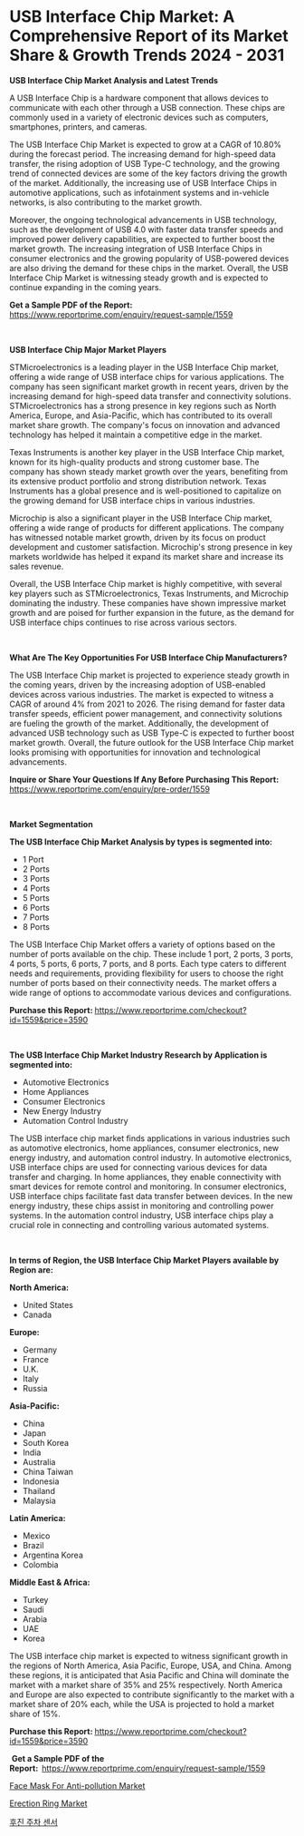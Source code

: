 <p><h1>USB Interface Chip Market: A Comprehensive Report of its Market Share & Growth Trends 2024 - 2031</h1></p><p><strong>USB Interface Chip Market Analysis and Latest Trends</strong></p>
<p><p>A USB Interface Chip is a hardware component that allows devices to communicate with each other through a USB connection. These chips are commonly used in a variety of electronic devices such as computers, smartphones, printers, and cameras.</p><p>The USB Interface Chip Market is expected to grow at a CAGR of 10.80% during the forecast period. The increasing demand for high-speed data transfer, the rising adoption of USB Type-C technology, and the growing trend of connected devices are some of the key factors driving the growth of the market. Additionally, the increasing use of USB Interface Chips in automotive applications, such as infotainment systems and in-vehicle networks, is also contributing to the market growth.</p><p>Moreover, the ongoing technological advancements in USB technology, such as the development of USB 4.0 with faster data transfer speeds and improved power delivery capabilities, are expected to further boost the market growth. The increasing integration of USB Interface Chips in consumer electronics and the growing popularity of USB-powered devices are also driving the demand for these chips in the market. Overall, the USB Interface Chip Market is witnessing steady growth and is expected to continue expanding in the coming years.</p></p>
<p><strong>Get a Sample PDF of the Report:&nbsp;</strong> <a href="https://www.reportprime.com/enquiry/request-sample/1559">https://www.reportprime.com/enquiry/request-sample/1559</a></p>
<p>&nbsp;</p>
<p><strong>USB Interface Chip Major Market Players</strong></p>
<p><p>STMicroelectronics is a leading player in the USB Interface Chip market, offering a wide range of USB interface chips for various applications. The company has seen significant market growth in recent years, driven by the increasing demand for high-speed data transfer and connectivity solutions. STMicroelectronics has a strong presence in key regions such as North America, Europe, and Asia-Pacific, which has contributed to its overall market share growth. The company's focus on innovation and advanced technology has helped it maintain a competitive edge in the market.</p><p>Texas Instruments is another key player in the USB Interface Chip market, known for its high-quality products and strong customer base. The company has shown steady market growth over the years, benefiting from its extensive product portfolio and strong distribution network. Texas Instruments has a global presence and is well-positioned to capitalize on the growing demand for USB interface chips in various industries.</p><p>Microchip is also a significant player in the USB Interface Chip market, offering a wide range of products for different applications. The company has witnessed notable market growth, driven by its focus on product development and customer satisfaction. Microchip's strong presence in key markets worldwide has helped it expand its market share and increase its sales revenue.</p><p>Overall, the USB Interface Chip market is highly competitive, with several key players such as STMicroelectronics, Texas Instruments, and Microchip dominating the industry. These companies have shown impressive market growth and are poised for further expansion in the future, as the demand for USB interface chips continues to rise across various sectors.</p></p>
<p>&nbsp;</p>
<p><strong>What Are The Key Opportunities For USB Interface Chip Manufacturers?</strong></p>
<p><p>The USB Interface Chip market is projected to experience steady growth in the coming years, driven by the increasing adoption of USB-enabled devices across various industries. The market is expected to witness a CAGR of around 4% from 2021 to 2026. The rising demand for faster data transfer speeds, efficient power management, and connectivity solutions are fueling the growth of the market. Additionally, the development of advanced USB technology such as USB Type-C is expected to further boost market growth. Overall, the future outlook for the USB Interface Chip market looks promising with opportunities for innovation and technological advancements.</p></p>
<p><strong>Inquire or Share Your Questions If Any Before Purchasing This Report:</strong> <a href="https://www.reportprime.com/enquiry/pre-order/1559">https://www.reportprime.com/enquiry/pre-order/1559</a></p>
<p>&nbsp;</p>
<p><strong>Market Segmentation</strong></p>
<p><strong>The USB Interface Chip Market Analysis by types is segmented into:</strong></p>
<p><ul><li>1 Port</li><li>2 Ports</li><li>3 Ports</li><li>4 Ports</li><li>5 Ports</li><li>6 Ports</li><li>7 Ports</li><li>8 Ports</li></ul></p>
<p><p>The USB Interface Chip Market offers a variety of options based on the number of ports available on the chip. These include 1 port, 2 ports, 3 ports, 4 ports, 5 ports, 6 ports, 7 ports, and 8 ports. Each type caters to different needs and requirements, providing flexibility for users to choose the right number of ports based on their connectivity needs. The market offers a wide range of options to accommodate various devices and configurations.</p></p>
<p><strong>Purchase this Report:&nbsp;</strong><a href="https://www.reportprime.com/checkout?id=1559&price=3590">https://www.reportprime.com/checkout?id=1559&price=3590</a></p>
<p>&nbsp;</p>
<p><strong>The USB Interface Chip Market Industry Research by Application is segmented into:</strong></p>
<p><ul><li>Automotive Electronics</li><li>Home Appliances</li><li>Consumer Electronics</li><li>New Energy Industry</li><li>Automation Control Industry</li></ul></p>
<p><p>The USB interface chip market finds applications in various industries such as automotive electronics, home appliances, consumer electronics, new energy industry, and automation control industry. In automotive electronics, USB interface chips are used for connecting various devices for data transfer and charging. In home appliances, they enable connectivity with smart devices for remote control and monitoring. In consumer electronics, USB interface chips facilitate fast data transfer between devices. In the new energy industry, these chips assist in monitoring and controlling power systems. In the automation control industry, USB interface chips play a crucial role in connecting and controlling various automated systems.</p></p>
<p>&nbsp;</p>
<p><strong>In terms of Region, the USB Interface Chip Market Players available by Region are:</strong></p>
<p>
    <p> <strong> North America: </strong>
        <ul>
            <li>United States</li>
            <li>Canada</li>
        </ul>
        </p> 
    <p> <strong> Europe: </strong>
        <ul>
            <li>Germany</li>
            <li>France</li>
            <li>U.K.</li>
            <li>Italy</li>
            <li>Russia</li>
        </ul>
        </p> 
    <p> <strong> Asia-Pacific: </strong>
        <ul>
            <li>China</li>
            <li>Japan</li>
            <li>South Korea</li>
            <li>India</li>
            <li>Australia</li>
            <li>China Taiwan</li>
            <li>Indonesia</li>
            <li>Thailand</li>
            <li>Malaysia</li>
        </ul>
        </p> 
    <p> <strong> Latin America: </strong>
        <ul>
            <li>Mexico</li>
            <li>Brazil</li>
            <li>Argentina Korea</li>
            <li>Colombia</li>
        </ul>
        </p> 
    <p> <strong> Middle East & Africa: </strong>
        <ul>
            <li>Turkey</li>
            <li>Saudi</li>
            <li>Arabia</li>
            <li>UAE</li>
            <li>Korea</li>
        </ul>
    </p>
    </p>
<p><p>The USB interface chip market is expected to witness significant growth in the regions of North America, Asia Pacific, Europe, USA, and China. Among these regions, it is anticipated that Asia Pacific and China will dominate the market with a market share of 35% and 25% respectively. North America and Europe are also expected to contribute significantly to the market with a market share of 20% each, while the USA is projected to hold a market share of 15%.</p></p>
<p><strong>Purchase this Report: </strong><a href="https://www.reportprime.com/checkout?id=1559&price=3590">https://www.reportprime.com/checkout?id=1559&price=3590</a></p>
<p>&nbsp;<strong>Get a Sample PDF of the Report:&nbsp;&nbsp;</strong><a href="https://www.reportprime.com/enquiry/request-sample/1559">https://www.reportprime.com/enquiry/request-sample/1559</a></p>
<p><strong></strong></p>
<p><p><a href="https://github.com/dringals/Market-Research-Report-List-3/blob/main/face-mask-for-anti-pollution-market.md">Face Mask For Anti-pollution Market</a></p><p><a href="https://github.com/lbird53714/Market-Research-Report-List-3/blob/main/erection-ring-market.md">Erection Ring Market</a></p><p><a href="https://github.com/wallacBahrtyinger567686/Market-Research-Report-List-1/blob/main/43681259030.md">후진 주차 센서</a></p></p>